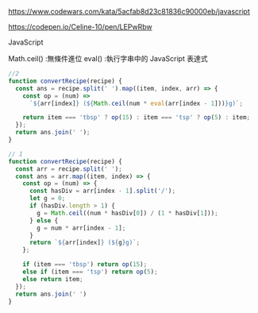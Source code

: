 https://www.codewars.com/kata/5acfab8d23c81836c90000eb/javascript

https://codepen.io/Celine-10/pen/LEPwRbw

JavaScript

Math.ceil() :無條件進位
eval() :執行字串中的 JavaScript 表達式

```js
//2
function convertRecipe(recipe) {
  const ans = recipe.split(' ').map((item, index, arr) => {
    const op = (num) =>
      `${arr[index]} (${Math.ceil(num * eval(arr[index - 1]))}g)`;

    return item === 'tbsp' ? op(15) : item === 'tsp' ? op(5) : item;
  });
  return ans.join(' ');
}
```

```js
// 1
function convertRecipe(recipe) {
  const arr = recipe.split(' ');
  const ans = arr.map((item, index) => {
    const op = (num) => {
      const hasDiv = arr[index - 1].split('/');
      let g = 0;
      if (hasDiv.length > 1) {
        g = Math.ceil((num * hasDiv[0]) / (1 * hasDiv[1]));
      } else {
        g = num * arr[index - 1];
      }
      return `${arr[index]} (${g}g)`;
    };

    if (item === 'tbsp') return op(15);
    else if (item === 'tsp') return op(5);
    else return item;
  });
  return ans.join(' ')
}
```
